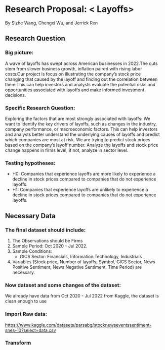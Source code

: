 # Research Proposal: < Layoffs>
By Sizhe Wang, Chengxi Wu, and Jerrick Ren
## Research Question
### Big picture:
A wave of layoffs has swept across American businesses in 2022.The cuts stem from slower business growth, inflation paired with rising labor costs.Our project is focus on illustrating the company’s stock price changing that caused by the layoff and  finding out the correlation between them.This can help investors and analysts evaluate the potential risks and opportunities associated with layoffs and make informed investment decisions.
### Specific Research Question:
Exploring the factors that are most strongly associated with layoffs: We want to identify the key drivers of layoffs, such as changes in the industry, company performance, or macroeconomic factors. This can help investors and analysts better understand the underlying causes of layoffs and predict which companies are most at risk.
We are trying to predict stock prices based on the company’s layoff number.
Analyze the layoffs and stock price change happens in firms level, if not, analyze in sector level.
### Testing hypotheses:
- H0: Companies that experience layoffs are more likely to experience a decline in stock prices compared to companies that do not experience layoffs.
- H1: Companies that experience layoffs are unlikely to experience a decline in stock prices compared to companies that do not experience layoffs.

## Necessary Data
### The final dataset should include:
1. The Observations should be Firms
2. Sample Period: Oct 2020 - Jul 2022.
3. Sample Conditions: 
    - GICS Sector: Financials, Information Technology, Industrials
4. Variables (Stock price, Number of layoffs, Symbol, GICS Sector, News Positive Sentiment, News Negative Sentiment, Time Period) are necessary.
### Now dataset and some changes of the dataset:
We already have data from Oct 2020 - Jul 2022 from Kaggle, the dataset is clean enough to use
### Import Raw data: 
https://www.kaggle.com/datasets/parsabg/stocknewseventssentiment-snes-10?select=data.csv 
### Transform

